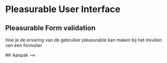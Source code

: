 # Pleasurable User Interface


## Pleasurable Form validation
Hoe je de ervaring van de gebruiker pleasurable kan maken bij het invullen van een formulier


<!-->
## Aanpak


-->